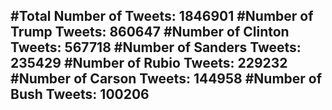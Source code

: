 #Total Number of Tweets: 1846901 
#Number of Trump Tweets: 860647
#Number of Clinton Tweets: 567718
#Number of Sanders Tweets: 235429
#Number of Rubio Tweets: 229232
#Number of Carson Tweets: 144958
#Number of Bush Tweets: 100206
---
